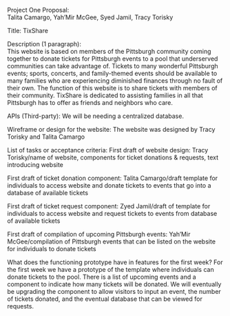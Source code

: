 Project One Proposal:  
Talita Camargo, Yah’Mir McGee, Syed Jamil, Tracy Torisky


Title:  TixShare

Description (1 paragraph):  
This website is based on members of the Pittsburgh community coming together to donate tickets for Pittsburgh events to a pool that underserved communities can take advantage of.  Tickets to many wonderful Pittsburgh events; sports, concerts, and family-themed events should be available to many families who are experiencing diminished finances through no fault of their own.  The function of this website is to share tickets with members of their community.  TixShare is dedicated to assisting families in all that Pittsburgh has to offer as friends and neighbors who care.

APIs (Third-party):
We will be needing a centralized database.

Wireframe or design for the website:
The website was designed by Tracy Torisky and Talita Camargo

List of tasks or acceptance criteria:
First draft of website design:  Tracy Torisky/name of website, components for ticket donations & requests, text introducing website

First draft of ticket donation component:  Talita Camargo/draft template for individuals to access website and donate tickets to events that go into a database of available tickets

First draft of ticket request component:  Zyed Jamil/draft of template for individuals to access website and request tickets to events from database of available tickets

First draft of compilation of upcoming Pittsburgh events:  Yah’Mir McGee/compilation of Pittsburgh events that can be listed on the website for individuals to donate tickets

What does the functioning prototype have in features for the first week?
For the first week we have a prototype of the template where individuals can donate tickets to the pool.  There is a list of upcoming events and a component to indicate how many tickets will be donated.  We will eventually be upgrading the component to allow visitors to input an event, the number of tickets donated, and the eventual database that can be viewed for requests.
